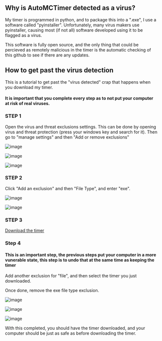 ## Why is AutoMCTimer detected as a virus?

My timer is programmed in python, and to package this into a ".exe", I use a software called "pyinstaller". Unfortunately, many virus makers use pyinstaller, causing most (if not all) software developed using it to be flagged as a virus.

This software is fully open source, and the only thing that could be percieved as remotely malicious in the timer is the automatic checking of this github to see if there are any updates.

## How to get past the virus detection

This is a tutorial to get past the "virus detected" crap that happens when you download my timer.

#### It is important that you complete every step as to not put your computer at risk of real viruses.

### STEP 1

Open the virus and threat exclusions settings. This can be done by opening virus and threat protection (press your windows key and search for it). Then go to "manage settings" and then "Add or remove exclusions"

![image](https://user-images.githubusercontent.com/59705125/121611729-4c75e300-ca2f-11eb-865c-b4c822447d9d.png)

![image](https://user-images.githubusercontent.com/59705125/121611947-d0c86600-ca2f-11eb-82ec-c57212b2a9fd.png)

![image](https://user-images.githubusercontent.com/59705125/121612023-f6ee0600-ca2f-11eb-8361-168018b6f21f.png)

### STEP 2

Click "Add an exclusion" and then "File Type", and enter "exe".

![image](https://user-images.githubusercontent.com/59705125/122108938-2e273300-cdf3-11eb-9ae9-ddafa56cc670.png)

![image](https://user-images.githubusercontent.com/59705125/122109103-62025880-cdf3-11eb-8cb6-5c623d30a63d.png)

### STEP 3

[Download the timer](https://github.com/DuncanRuns/AutomaticMinecraftTimer/releases)

### Step 4

#### This is an important step, the previous steps put your computer in a more vunerable state, this step is to undo that at the same time as keeping the timer

Add another exclusion for "file", and then select the timer you just downloaded.

Once done, remove the exe file type exclusion.

![image](https://user-images.githubusercontent.com/59705125/122109583-e81e9f00-cdf3-11eb-802d-a2810b2efcc6.png)

![image](https://user-images.githubusercontent.com/59705125/122109673-04224080-cdf4-11eb-821b-38b425f6938d.png)

![image](https://user-images.githubusercontent.com/59705125/122109523-d937ec80-cdf3-11eb-9d8d-b7a826b4b013.png)

With this completed, you should have the timer downloaded, and your computer should be just as safe as before downloading the timer.
